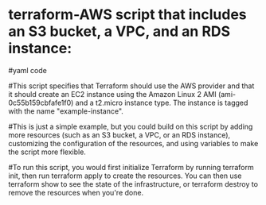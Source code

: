 # terraform-AWS script that includes an S3 bucket, a VPC, and an RDS instance:

#yaml code

#This script specifies that Terraform should use the AWS provider and that it should create an EC2 instance using the Amazon Linux 2 AMI (ami-0c55b159cbfafe1f0) and a t2.micro instance type. The instance is tagged with the name "example-instance".

#This is just a simple example, but you could build on this script by adding more resources (such as an S3 bucket, a VPC, or an RDS instance), customizing the configuration of the resources, and using variables to make the script more flexible.

#To run this script, you would first initialize Terraform by running terraform init, then run terraform apply to create the resources. You can then use terraform show to see the state of the infrastructure, or terraform destroy to remove the resources when you're done.
